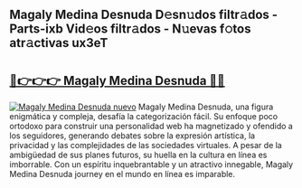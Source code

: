 ## Magaly Medina Desnuda D𝚎sn𝚞dos filtr𝚊dos - Parts-ixb Vid𝚎os filtr𝚊dos - N𝚞evas f𝚘tos atr𝚊ctivas ux3eT

# <h2><a href="http://mbe17o.tromn.icu/?c=Magaly+Medina+Desnuda">🔗👉👉👉 Magaly Medina Desnuda 🔗🔗</a></h2>

[![Magaly Medina Desnuda nuevo](https://i.imgur.com/pEAQMta.gif)](http://mbe17o.tromn.icu/?c=Magaly+Medina+Desnuda)
Magaly Medina Desnuda, una figura enigmática y compleja, desafía la categorización fácil. Su enfoque poco ortodoxo para construir una personalidad web ha magnetizado y ofendido a los seguidores, generando debates sobre la expresión artística, la privacidad y las complejidades de las sociedades virtuales. A pesar de la ambigüedad de sus planes futuros, su huella en la cultura en línea es imborrable. Con un espíritu inquebrantable y un atractivo innegable, Magaly Medina Desnuda journey en el mundo en línea es imparable.
